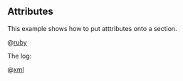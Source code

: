 ## Attributes

This example shows how to put atttributes onto a section.

@[ruby](example.rb)

The log:

@[xml](log.xml)
